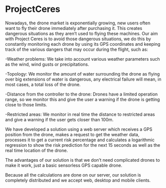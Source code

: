 # ProjectCeres

Nowadays, the drone market is exponentially growing, new users often want to fly their drone immediately after purchasing it. This creates dangerous situations as they aren’t used to flying these machines.
Our aim with Project Ceres is to avoid those dangerous situations, we do this by constantly monitoring each drone by using its GPS coordinates and keeping track of the various dangers that may occur during the flight, such as:

  -Weather problems: We take into account various weather parameters such as the wind, wind gusts or precipitations.

  -Topology: We monitor the amount of water surrounding the drone as flying over big extensions of water is dangerous, any electrical failure will mean, in most cases, a total loss of the drone.

  -Distance from the controller to the drone: Drones have a limited operation range, so we monitor this and give the user a warning if the drone is getting close to those limits.

  -Restricted areas: We monitor in real time the distance to restricted areas and give a warning if the user gets closer than 100m.

We have developed a solution using a web server which receives a GPS position from the drone, makes a request to get the weather data, processes it to get a current risk percentage and calculates a logarithmic regression to show the risk prediction for the next 15 seconds as well as the real time location of the drone.

The advantages of our solution is that we don’t need complicated drones to make it work, just a basic sensorless GPS capable drone.

Because all the calculations are done on our server, our solution is completely distributed and we accept web, desktop and mobile clients.

